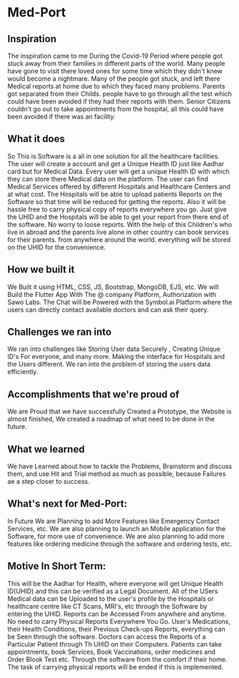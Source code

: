 # Med-Port

## Inspiration
The inspiration came to me During the Covid-19 Period where people got stuck away from their families in different parts of the world. Many people have gone to visit there loved ones for some time which they didn't knew would become a nightmare. Many of the people got stuck, and left there Medical reports at home due to which they faced many problems. Parents got separated from their Childs. people have to go through all the test which could have been avoided if they had their reports with them. Senior Citizens couldn't go out to take appointments from the hospital, all this could have been avoided if there was an facility. 

## What it does
So This is Software is a all in one solution for all the healthcare facilities. The user will create a account and get a Unique Health ID just like Aadhar card but for Medical Data. Every user will get a unique Health ID with which they can store there Medical data on the platform. The user can find Medical Services offered by different Hospitals and Healthcare Centers and at what cost. The Hospitals will be able to upload patients Reports on the Software so that time will be reduced for getting the reports. Also it will be hassle free to carry physical copy of reports everywhere you go. Just give the UHID and the Hospitals will be able to get your report from there end of the software. No worry to loose reports. With the help of this Children's who live in abroad and the parents live alone in other country can book services for their parents. from anywhere around the world. everything will be stored on the UHID for the convenience.

## How we built it
We Built it using HTML, CSS, JS, Bootstrap, MongoDB, EJS, etc.
We will Build the Flutter App With The @ company Platform, Authorization with Sawo Labs.
The Chat will be Powered with the Symbol.ai Platform where the users can directly contact available doctors and can ask their query.

## Challenges we ran into
We ran into challenges like Storing User data Securely , Creating Unique ID's For everyone, and many more. Making the interface for Hospitals and the Users different. We ran into the problem of storing the users data efficiently.

## Accomplishments that we're proud of
We are Proud that we have successfully Created a Prototype, the Website is almost finished,  We created a roadmap of what need to be done in the future.

## What we learned
We have Learned about how to tackle the Problems, Brainstorm and discuss them, and use Hit and Trial method as much as possible, because Failures ae a step closer to success.

## What's next for Med-Port:
In Future We are Planning to add More Features like Emergency Contact Services, etc. We are also planning to launch an Mobile application for the Software, for more use of convenience. We are also planning to add more features like ordering medicine through the software and ordering tests, etc.

## Motive In Short Term:
This will be the Aadhar for Health, where everyone will get Unique Health ID(UHID) and this can be verified as a Legal Document.
All of the USers Medical data can be Uploaded to the user's profile by the Hospitals or healthcare centre like CT Scans, MRI's, etc  through the Software by entering the UHID.
Reports can be Accessed From anywhere and anytime.
No need to carry Physical Reports Everywhere You Go.
User's Medications, their Health Conditions, their Previous Check-ups Reports, everything can be Seen through the software.
Doctors can access the Reports of a Particular Patient through Th UHID on their Computers.
Patients can take appointments, book Services, Book Vaccinations, order medicines and Order Blook Test etc. Through the software from the comfort if their home.
The task of carrying physical reports will be ended if this is implemented.
